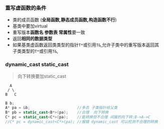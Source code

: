 ### 重写虚函数的条件

- 类的成员函数 (**全局函数,静态成员函数,构造函数不行**)
- 基类中要加virtual
- 重写版本**函数名 参数表 常属性**要一致
- 返回**相同的数据类型**
- 如果基类虚函数返回类类型的指针`T*`或引用`T&`,允许子类中的重写版本返回其子类类型的`T*`或引用`T&`,

### dynamic_cast static_cast
> 向下转换要加static_cast

      A
     / \
    B   C 
```C++
B b;
A* pa = &b;						//多态 子类指针给父类
B* pb = static_cast<B*>(pa);    //合理  向下转换
C* pc = static_cast<C*>(pa);    //能转换但不合理 间接的向下转:B->A->C
//C* pc = dynamic_cast<C*>(pa); //报错 dynamic_cast 可以检测不合理的转换
```

